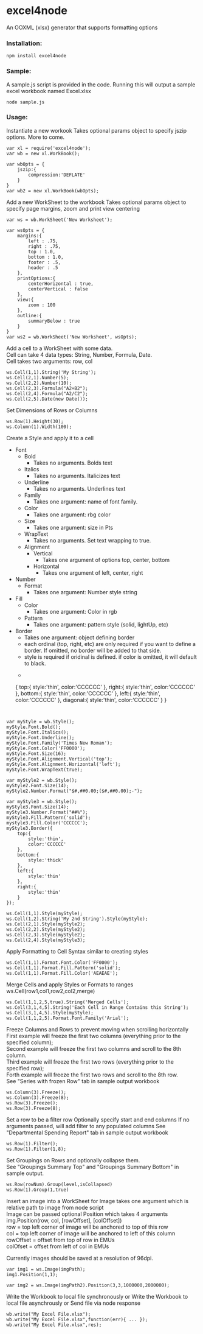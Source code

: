# excel4node

An OOXML (xlsx) generator that supports formatting options

### Installation:

```
npm install excel4node
```

### Sample:
A sample.js script is provided in the code. Running this will output a sample excel workbook named Excel.xlsx

```
node sample.js
```

### Usage:

Instantiate a new workook
Takes optional params object to specify jszip options. More to come.

```
var xl = require('excel4node');
var wb = new xl.WorkBook();

var wbOpts = {
	jszip:{
		compression:'DEFLATE'
	}
}
var wb2 = new xl.WorkBook(wbOpts);
```

Add a new WorkSheet to the workbook
Takes optional params object to specify page margins, zoom and print view centering

```
var ws = wb.WorkSheet('New Worksheet');

var wsOpts = {
	margins:{
		left : .75,
		right : .75,
		top : 1.0,
		bottom : 1.0,
		footer : .5,
		header : .5
	},
	printOptions:{
		centerHorizontal : true,
		centerVertical : false
	},
	view:{
		zoom : 100
	},
	outline:{
		summaryBelow : true
	}
}
var ws2 = wb.WorkSheet('New Worksheet', wsOpts);
```

Add a cell to a WorkSheet with some data.  
Cell can take 4 data types: String, Number, Formula, Date.  
Cell takes two arguments: row, col

```
ws.Cell(1,1).String('My String');
ws.Cell(2,1).Number(5);
ws.Cell(2,2).Number(10);
ws.Cell(2,3).Formula("A2+B2");
ws.Cell(2,4).Formula("A2/C2");
ws.Cell(2,5).Date(new Date());
```

Set Dimensions of Rows or Columns

```
ws.Row(1).Height(30);
ws.Column(1).Width(100);
```

Create a Style and apply it to a cell  

* Font  
  * Bold  
    * Takes no arguments. Bolds text
  * Italics
  	* Takes no arguments. Italicizes text
  * Underline
  	* Takes no arguments. Underlines text
  * Family
  	* Takes one argument: name of font family.
  * Color
  	* Takes one argument: rbg color
  * Size  
  	* Takes one argument: size in Pts
  * WrapText
  	* Takes no arguments. Set text wrapping to true.
  * Alignment
  	* Vertical
  		* Takes one argument of options top, center, bottom
  	* Horizontal
  		* Takes one argument of left, center, right
* Number  
  * Format
  	* Takes one argument: Number style string
* Fill  
  * Color
  	* Takes one argument: Color in rgb
  * Pattern
  	* Takes one argument: pattern style (solid, lightUp, etc)
* Border 
  * Takes one argument: object defining border
  * each ordinal (top, right, etc) are only required if you want to define a border. If omitted, no border will be added to that side. 
  * style is required if oridinal is defined. if color is omitted, it will default to black. 
  * ```
  {
  		top:{
  			style:'thin',
  			color:'CCCCCC'
  		},
  		right:{
  			style:'thin',
  			color:'CCCCCC'
  		},
  		bottom:{
  			style:'thin',
  			color:'CCCCCC'
  		},
  		left:{
  			style:'thin',
  			color:'CCCCCC'
  		},
  		diagonal:{
  			style:'thin',
  			color:'CCCCCC'
  		}
  	}
  ```


```
var myStyle = wb.Style();
myStyle.Font.Bold();
myStyle.Font.Italics();
myStyle.Font.Underline();
myStyle.Font.Family('Times New Roman');
myStyle.Font.Color('FF0000');
myStyle.Font.Size(16);
myStyle.Font.Alignment.Vertical('top');
myStyle.Font.Alignment.Horizontal('left');
myStyle.Font.WrapText(true);

var myStyle2 = wb.Style();
myStyle2.Font.Size(14);
myStyle2.Number.Format("$#,##0.00;($#,##0.00);-");

var myStyle3 = wb.Style();
myStyle3.Font.Size(14);
myStyle3.Number.Format("##%");
myStyle3.Fill.Pattern('solid');
mystyle3.Fill.Color('CCCCCC');
myStyle3.Border({
	top:{
		style:'thin',
		color:'CCCCCC'
	},
	bottom:{
		style:'thick'
	},
	left:{
		style:'thin'
	},
	right:{
		style:'thin'
	}
});

ws.Cell(1,1).Style(myStyle);
ws.Cell(1,2).String('My 2nd String').Style(myStyle);
ws.Cell(2,1).Style(myStyle2);
ws.Cell(2,2).Style(myStyle2);
ws.Cell(2,3).Style(myStyle2);
ws.Cell(2,4).Style(myStyle3);
```
Apply Formatting to Cell
Syntax similar to creating styles

```
ws.Cell(1,1).Format.Font.Color('FF0000');
ws.Cell(1,1).Format.Fill.Pattern('solid');
ws.Cell(1,1).Format.Fill.Color('AEAEAE');
```

Merge Cells and apply Styles or Formats to ranges
ws.Cell(row1,col1,row2,col2,merge)

```
ws.Cell(1,1,2,5,true).String('Merged Cells');
ws.Cell(3,1,4,5).String('Each Cell in Range Contains this String');
ws.Cell(3,1,4,5).Style(myStyle);
ws.Cell(1,1,2,5).Format.Font.Family('Arial');
```


Freeze Columns and Rows to prevent moving when scrolling horizontally  
First example will freeze the first two columns (everything prior to the specified column);  
Second example will freeze the first two columns and scroll to the 8th column.  
Third example will freeze the first two rows (everything prior to the specified row);  
Forth example will freeze the first two rows and scroll to the 8th row.  
See "Series with frozen Row" tab in sample output workbook

```
ws.Column(3).Freeze();
ws.Column(3).Freeze(8);
ws.Row(3).Freeze();
ws.Row(3).Freeze(8);

```
Set a row to be a filter row
Optionally specify start and end columns
If no arguments passed, will add filter to any populated columns
See "Departmental Spending Report" tab in sample output workbook

```
ws.Row(1).Filter();
ws.Row(1).Filter(1,8);
```
Set Groupings on Rows and optionally collapse them.  
See "Groupings Summary Top" and "Groupings Summary Bottom" in sample output.

```
ws.Row(rowNum).Group(level,isCollapsed)
ws.Row(1).Group(1,true)
```

Insert an image into a WorkSheet  for
Image takes one argument which is relative path to image from node script  
Image can be passed optional Position which takes 4 arguments  
img.Position(row, col, [rowOffset], [colOffset])  
row = top left corner of image will be anchored to top of this row  
col = top left corner of image will be anchored to left of this column  
rowOffset = offset from top of row in EMUs  
colOfset = offset from left of col in EMUs 
  
Currently images should be saved at a resolution of 96dpi. 

```
var img1 = ws.Image(imgPath);
img1.Position(1,1);

var img2 = ws.Image(imgPath2).Position(3,3,1000000,2000000);
```

Write the Workbook to local file synchronously or
Write the Workbook to local file asynchrously or
Send file via node response

```
wb.write("My Excel File.xlsx");
wb.write("My Excel File.xlsx",function(err){ ... });
wb.write("My Excel File.xlsx",res);

```

